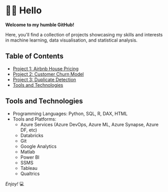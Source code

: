 #  👋👋 Hello

__Welcome to my humble GitHub!__

Here, you'll find a collection of projects showcasing my skills and interests in machine learning, data visualisation, and statistical analysis.

## Table of Contents
- [Project 1: Airbnb House Pricing](./project1/README.md)
- [Project 2: Customer Churn Model](./project2/README.md)
- [Project 3: Duplicate Detection](./project3/README.md)
- [Tools and Technologies](#tools-and-technologies)

## Tools and Technologies
- Programming Languages: Python, SQL, R, DAX, HTML
- Tools and Platforms:
  - Azure Services (Azure DevOps, Azure ML, Azure Synapse, Azure DF, etc)
  - Databricks
  - Git
  - Google Analytics
  - Matlab
  - Power BI
  - SSMS
  - Tableau
  - Qualtrics

_Enjoy!_ :computer:
